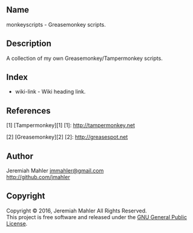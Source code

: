 ## Name

monkeyscripts - Greasemonkey scripts.

## Description

A collection of my own Greasemonkey/Tampermonkey scripts.

## Index

  - wiki-link - Wiki heading link.

## References

  [1] [Tampermonkey][1]
  [1]: http://tampermonkey.net

  [2] [Greasemonkey][2]
  [2]: http://greasespot.net

## Author

Jeremiah Mahler <jmmahler@gmail.com><br>
<http://github.com/jmahler>

## Copyright

Copyright &copy; 2016, Jeremiah Mahler All Rights Reserved.<br>
This project is free software and released under
the [GNU General Public License][gpl].

  [gpl]: http://www.gnu.org/licenses/gpl.html

